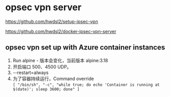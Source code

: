# opsec vpn server

https://github.com/hwdsl2/setup-ipsec-vpn

https://github.com/hwdsl2/docker-ipsec-vpn-server

## opsec vpn set up with Azure container instances
1. Run alpine - 版本会变化，当前版本 alpine:3.18
2. 开启端口 500、4500 UDP。
3. --restart=always
4. 为了容器持续运行，Command override\
```[ "/bin/sh", "-c", "while true; do echo 'Container is running at $(date)'; sleep 3600; done" ]```
